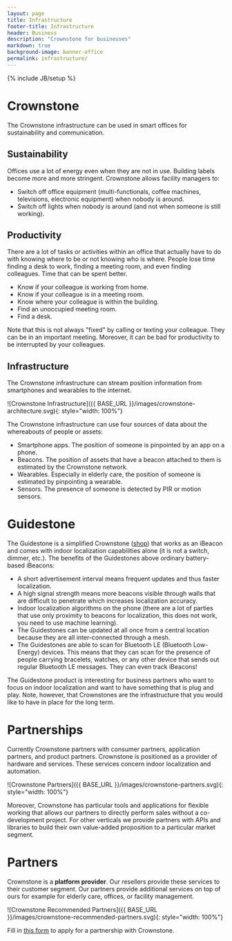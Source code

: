 ```yaml
---
layout: page
title: Infrastructure
footer-title: Infrastructure
header: Business
description: "Crownstone for businesses"
markdown: true
background-image: banner-office
permalink: infrastructure/
---
```

{% include JB/setup %}

# Crownstone

The Crownstone infrastructure can be used in smart offices for sustainability and communication.

## Sustainability

Offices use a lot of energy even when they are not in use. Building labels become more and more stringent. Crownstone
allows facility managers to:

* Switch off office equipment (multi-functionals, coffee machines, televisions, electronic equipment) when nobody is around.
* Switch off lights when nobody is around (and not when someone is still working).

## Productivity

There are a lot of tasks or activities within an office that actually have to do with knowing where to be or not knowing who is where. People lose time finding a desk to work, finding a meeting room, and even finding colleagues. Time that
can be spent better.

* Know if your colleague is working from home.
* Know if your colleague is in a meeting room.
* Know where your colleague is within the building.
* Find an unoccupied meeting room.
* Find a desk.

Note that this is not always "fixed" by calling or texting your colleague. They can be in an important meeting. Moreover, it can be bad for productivity to be interrupted by your colleagues.

## Infrastructure

The Crownstone infrastructure can stream position information from smartphones and wearables to the internet.

![Crownstone Infrastructure]({{ BASE_URL }}/images/crownstone-architecture.svg){: style="width: 100%"}

The Crownstone infrastructure can use four sources of data about the whereabouts of people or assets:

* Smartphone apps. The position of someone is pinpointed by an app on a phone.
* Beacons. The position of assets that have a beacon attached to them is estimated by the Crownstone network.
* Wearables. Especially in elderly care, the position of someone is estimated by pinpointing a wearable.
* Sensors. The presence of someone is detected by PIR or motion sensors. 

# Guidestone

The Guidestone is a simplified Crownstone (<a href="https://shop.crownstone.rocks/products/guidestones">shop</a>) that works as an iBeacon and comes with indoor localization capabilities alone (it is not a switch, dimmer, etc.). The benefits of the Guidestones above ordinary battery-based iBeacons:

* A short advertisement interval means frequent updates and thus faster localization.
* A high signal strength means more beacons visible through walls that are difficult to penetrate which increases localization accuracy.
* Indoor localization algorithms on the phone (there are a lot of parties that use only proximity to beacons for localization, this does not work, you need to use machine learning).
* The Guidestones can be updated at all once from a central location because they are all inter-connected through a mesh.
* The Guidestones are able to scan for Bluetooth LE (Bluetooth Low-Energy) devices. This means that they can scan for the presence of people carrying bracelets, watches, or any other device that sends out regular Bluetooth LE messages. They can even track iBeacons!

The Guidestone product is interesting for business partners who want to focus on indoor localization and want to have something that is plug and play. Note, however, that Crownstones are the infrastructure that you would like to have in place for the long term.

# Partnerships

Currently Crownstone partners with consumer partners, application partners, and product partners. Crownstone is positioned as a provider of hardware and services. These services concern indoor localization and automation.

![Crownstone Partners]({{ BASE_URL }}/images/crownstone-partners.svg){: style="width: 100%"}

Moreover, Crownstone has particular tools and applications for flexible working that allows our partners to directly perform sales without a co-development project. For other verticals we provide partners with APIs and libraries to build their own value-added proposition to a particular market segment.

# Partners

Crownstone is a **platform provider**. Our resellers provide these services to their customer segment. Our partners provide additional services on top of ours for example for elderly care, offices, or facility management.

![Crownstone Recommended Partners]({{ BASE_URL }}/images/crownstone-recommended-partners.svg){: style="width: 100%"}

Fill in <a href="https://crownstone.typeform.com/to/j2qpoR">this form</a> to apply for a partnership with Crownstone.


